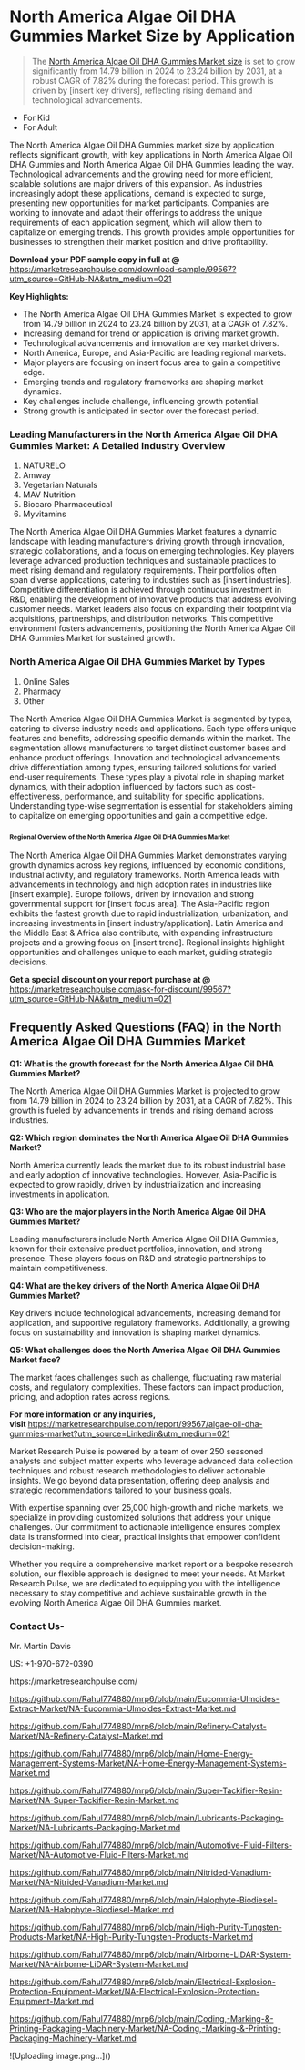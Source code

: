 <h1>North America Algae Oil DHA Gummies Market&nbsp;Size by Application</h1><blockquote><p>The <a href="https://marketresearchpulse.com/download-sample/99567?utm_source=GitHub-NA&amp;utm_medium=021">North America Algae Oil DHA Gummies Market size</a> is set to grow significantly from 14.79 billion in 2024 to 23.24 billion by 2031, at a robust CAGR of 7.82% during the forecast period. This growth is driven by [insert key drivers], reflecting rising demand and technological advancements.</p></blockquote><ul><li>For Kid<li> For Adult</li></ul><p>The North America Algae Oil DHA Gummies market size by application reflects significant growth, with key applications in North America Algae Oil DHA Gummies and North America Algae Oil DHA Gummies leading the way. Technological advancements and the growing need for more efficient, scalable solutions are major drivers of this expansion. As industries increasingly adopt these applications, demand is expected to surge, presenting new opportunities for market participants. Companies are working to innovate and adapt their offerings to address the unique requirements of each application segment, which will allow them to capitalize on emerging trends. This growth provides ample opportunities for businesses to strengthen their market position and drive profitability.</p><p><strong>Download your PDF sample copy in full at @ </strong><a href="https://marketresearchpulse.com/download-sample/99567?utm_source=GitHub-NA&amp;utm_medium=021">https://marketresearchpulse.com/download-sample/99567?utm_source=GitHub-NA&amp;utm_medium=021</a></p><p><strong>Key Highlights: </strong></p><ul><li>The North America Algae Oil DHA Gummies Market is expected to grow from 14.79 billion in 2024 to 23.24 billion by 2031, at a CAGR of 7.82%.</li><li>Increasing demand for trend or application is driving market growth.</li><li>Technological advancements and innovation are key market drivers.</li><li>North America, Europe, and Asia-Pacific are leading regional markets.</li><li>Major players are focusing on insert focus area to gain a competitive edge.</li><li>Emerging trends and regulatory frameworks are shaping market dynamics.</li><li>Key challenges include challenge, influencing growth potential.</li><li>Strong growth is anticipated in sector over the forecast period.</li></ul><h3>Leading Manufacturers in the North America Algae Oil DHA Gummies Market: A Detailed Industry Overview</h3><ol><li>NATURELO</li><li>Amway</li><li>Vegetarian Naturals</li><li>MAV Nutrition</li><li>Biocaro Pharmaceutical</li><li>Myvitamins</li></ol><div class="flex max-w-full flex-col flex-grow"><div class="min-h-8 text-message flex w-full flex-col items-end gap-2 whitespace-normal break-words [.text-message+&amp;]:mt-5" dir="auto" data-message-author-role="assistant" data-message-id="fd8432e4-4910-450d-b182-61b7bfb0a01f" data-message-model-slug="gpt-4o"><div class="flex w-full flex-col gap-1 empty:hidden first:pt-[3px]"><div class="markdown prose w-full break-words dark:prose-invert light"><p>The North America Algae Oil DHA Gummies Market features a dynamic landscape with leading manufacturers driving growth through innovation, strategic collaborations, and a focus on emerging technologies. Key players leverage advanced production techniques and sustainable practices to meet rising demand and regulatory requirements. Their portfolios often span diverse applications, catering to industries such as [insert industries]. Competitive differentiation is achieved through continuous investment in R&amp;D, enabling the development of innovative products that address evolving customer needs. Market leaders also focus on expanding their footprint via acquisitions, partnerships, and distribution networks. This competitive environment fosters advancements, positioning the North America Algae Oil DHA Gummies Market for sustained growth.</p></div></div></div></div><h3>North America Algae Oil DHA Gummies Market by Types</h3><ol><li>Online Sales<li> Pharmacy<li> Other</li></ol><div class="flex max-w-full flex-col flex-grow"><div class="min-h-8 text-message flex w-full flex-col items-end gap-2 whitespace-normal break-words [.text-message+&amp;]:mt-5" dir="auto" data-message-author-role="assistant" data-message-id="084470be-0bb7-4664-bddf-5156b4f41249" data-message-model-slug="gpt-4o-mini"><div class="flex w-full flex-col gap-1 empty:hidden first:pt-[3px]"><div class="markdown prose w-full break-words dark:prose-invert light"><p>The North America Algae Oil DHA Gummies Market is segmented by types, catering to diverse industry needs and applications. Each type offers unique features and benefits, addressing specific demands within the market. The segmentation allows manufacturers to target distinct customer bases and enhance product offerings. Innovation and technological advancements drive differentiation among types, ensuring tailored solutions for varied end-user requirements. These types play a pivotal role in shaping market dynamics, with their adoption influenced by factors such as cost-effectiveness, performance, and suitability for specific applications. Understanding type-wise segmentation is essential for stakeholders aiming to capitalize on emerging opportunities and gain a competitive edge.</p></div></div></div></div><h3><span style="font-size: 11px;">Regional Overview of the North America Algae Oil DHA Gummies Market</span></h3><div class="flex max-w-full flex-col flex-grow"><div class="min-h-8 text-message flex w-full flex-col items-end gap-2 whitespace-normal break-words [.text-message+&amp;]:mt-5" dir="auto" data-message-author-role="assistant" data-message-id="e9038762-ce64-4e30-91c9-9bd413514231" data-message-model-slug="gpt-4o-mini"><div class="flex w-full flex-col gap-1 empty:hidden first:pt-[3px]"><div class="markdown prose w-full break-words dark:prose-invert light"><p>The North America Algae Oil DHA Gummies Market demonstrates varying growth dynamics across key regions, influenced by economic conditions, industrial activity, and regulatory frameworks. North America leads with advancements in technology and high adoption rates in industries like [insert example]. Europe follows, driven by innovation and strong governmental support for [insert focus area]. The Asia-Pacific region exhibits the fastest growth due to rapid industrialization, urbanization, and increasing investments in [insert industry/application]. Latin America and the Middle East &amp; Africa also contribute, with expanding infrastructure projects and a growing focus on [insert trend]. Regional insights highlight opportunities and challenges unique to each market, guiding strategic decisions.</p></div></div></div></div><p><strong>Get a special discount on your report purchase at @ </strong><a href="https://marketresearchpulse.com/ask-for-discount/99567?utm_source=GitHub-NA&amp;utm_medium=021">https://marketresearchpulse.com/ask-for-discount/99567?utm_source=GitHub-NA&amp;utm_medium=021</a></p><h2>Frequently Asked Questions (FAQ) in the North America Algae Oil DHA Gummies Market</h2><p><strong>Q1: What is the growth forecast for the North America Algae Oil DHA Gummies Market?</strong></p><p>The North America Algae Oil DHA Gummies Market is projected to grow from 14.79 billion in 2024 to 23.24 billion by 2031, at a CAGR of 7.82%. This growth is fueled by advancements in trends and rising demand across industries.</p><p><strong>Q2: Which region dominates the North America Algae Oil DHA Gummies Market?</strong></p><p>North America currently leads the market due to its robust industrial base and early adoption of innovative technologies. However, Asia-Pacific is expected to grow rapidly, driven by industrialization and increasing investments in application.</p><p><strong>Q3: Who are the major players in the North America Algae Oil DHA Gummies Market?</strong></p><p>Leading manufacturers include North America Algae Oil DHA Gummies, known for their extensive product portfolios, innovation, and strong presence. These players focus on R&amp;D and strategic partnerships to maintain competitiveness.</p><p><strong>Q4: What are the key drivers of the North America Algae Oil DHA Gummies Market?</strong></p><p>Key drivers include technological advancements, increasing demand for application, and supportive regulatory frameworks. Additionally, a growing focus on sustainability and innovation is shaping market dynamics.</p><p><strong>Q5: What challenges does the North America Algae Oil DHA Gummies Market face?</strong></p><p>The market faces challenges such as challenge, fluctuating raw material costs, and regulatory complexities. These factors can impact production, pricing, and adoption rates across regions.</p><p><strong>For more information or any inquiries, visit&nbsp;</strong><a href="https://marketresearchpulse.com/report/99567/algae-oil-dha-gummies-market?utm_source=Linkedin&utm_medium=021">https://marketresearchpulse.com/report/99567/algae-oil-dha-gummies-market?utm_source=Linkedin&utm_medium=021</a></p><p>Market Research Pulse is powered by a team of over 250 seasoned analysts and subject matter experts who leverage advanced data collection techniques and robust research methodologies to deliver actionable insights. We go beyond data presentation, offering deep analysis and strategic recommendations tailored to your business goals.</p><p>With expertise spanning over 25,000 high-growth and niche markets, we specialize in providing customized solutions that address your unique challenges. Our commitment to actionable intelligence ensures complex data is transformed into clear, practical insights that empower confident decision-making.</p><p>Whether you require a comprehensive market report or a bespoke research solution, our flexible approach is designed to meet your needs. At Market Research Pulse, we are dedicated to equipping you with the intelligence necessary to stay competitive and achieve sustainable growth in the evolving North America Algae Oil DHA Gummies market.</p><h3><strong>Contact Us-</strong></h3><p>Mr. Martin Davis</p><p>US: +1-970-672-0390</p><p>https://marketresearchpulse.com/</p><p><a href="https://github.com/Rahul774880/mrp6/blob/main/Eucommia-Ulmoides-Extract-Market/NA-Eucommia-Ulmoides-Extract-Market.md">https://github.com/Rahul774880/mrp6/blob/main/Eucommia-Ulmoides-Extract-Market/NA-Eucommia-Ulmoides-Extract-Market.md</a></p><p><a href="https://github.com/Rahul774880/mrp6/blob/main/Refinery-Catalyst-Market/NA-Refinery-Catalyst-Market.md">https://github.com/Rahul774880/mrp6/blob/main/Refinery-Catalyst-Market/NA-Refinery-Catalyst-Market.md</a></p><p><a href="https://github.com/Rahul774880/mrp6/blob/main/Home-Energy-Management-Systems-Market/NA-Home-Energy-Management-Systems-Market.md">https://github.com/Rahul774880/mrp6/blob/main/Home-Energy-Management-Systems-Market/NA-Home-Energy-Management-Systems-Market.md</a></p><p><a href="https://github.com/Rahul774880/mrp6/blob/main/Super-Tackifier-Resin-Market/NA-Super-Tackifier-Resin-Market.md">https://github.com/Rahul774880/mrp6/blob/main/Super-Tackifier-Resin-Market/NA-Super-Tackifier-Resin-Market.md</a></p><p><a href="https://github.com/Rahul774880/mrp6/blob/main/Lubricants-Packaging-Market/NA-Lubricants-Packaging-Market.md">https://github.com/Rahul774880/mrp6/blob/main/Lubricants-Packaging-Market/NA-Lubricants-Packaging-Market.md</a></p><p><a href="https://github.com/Rahul774880/mrp6/blob/main/Automotive-Fluid-Filters-Market/NA-Automotive-Fluid-Filters-Market.md">https://github.com/Rahul774880/mrp6/blob/main/Automotive-Fluid-Filters-Market/NA-Automotive-Fluid-Filters-Market.md</a></p><p><a href="https://github.com/Rahul774880/mrp6/blob/main/Nitrided-Vanadium-Market/NA-Nitrided-Vanadium-Market.md">https://github.com/Rahul774880/mrp6/blob/main/Nitrided-Vanadium-Market/NA-Nitrided-Vanadium-Market.md</a></p><p><a href="https://github.com/Rahul774880/mrp6/blob/main/Halophyte-Biodiesel-Market/NA-Halophyte-Biodiesel-Market.md">https://github.com/Rahul774880/mrp6/blob/main/Halophyte-Biodiesel-Market/NA-Halophyte-Biodiesel-Market.md</a></p><p><a href="https://github.com/Rahul774880/mrp6/blob/main/High-Purity-Tungsten-Products-Market/NA-High-Purity-Tungsten-Products-Market.md">https://github.com/Rahul774880/mrp6/blob/main/High-Purity-Tungsten-Products-Market/NA-High-Purity-Tungsten-Products-Market.md</a></p><p><a href="https://github.com/Rahul774880/mrp6/blob/main/Airborne-LiDAR-System-Market/NA-Airborne-LiDAR-System-Market.md">https://github.com/Rahul774880/mrp6/blob/main/Airborne-LiDAR-System-Market/NA-Airborne-LiDAR-System-Market.md</a></p><p><a href="https://github.com/Rahul774880/mrp6/blob/main/Electrical-Explosion-Protection-Equipment-Market/NA-Electrical-Explosion-Protection-Equipment-Market.md">https://github.com/Rahul774880/mrp6/blob/main/Electrical-Explosion-Protection-Equipment-Market/NA-Electrical-Explosion-Protection-Equipment-Market.md</a></p><p><a href="https://github.com/Rahul774880/mrp6/blob/main/Coding,-Marking-&-Printing-Packaging-Machinery-Market/NA-Coding,-Marking-&-Printing-Packaging-Machinery-Market.md">https://github.com/Rahul774880/mrp6/blob/main/Coding,-Marking-&-Printing-Packaging-Machinery-Market/NA-Coding,-Marking-&-Printing-Packaging-Machinery-Market.md</a></p>
![Uploading image.png…]()
